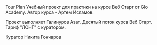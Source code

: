 Tour Plan
Учебный проект для практики на курсе Веб Старт от Glo Academy. Автор курса - Артем Исламов. 

Проект выполняет
Галинуров Азат. Десятый поток курса Веб Старт. Тариф "ЛОНГ" с куратором.

Куратор
Никита Гончаров
